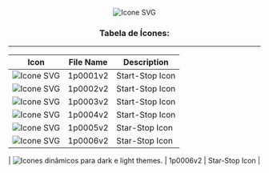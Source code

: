 <div align="center">

  
  ![Icone SVG](https://urbancode.samuellopes.com.br/imgs/example_icon01.svg)
  <h3>Tabela de Ícones:</h3>
  
</div>

******

| Icon  | File Name       | Description |
|-------|-----------------|-------------|
|![Icone SVG](https://urbancode.samuellopes.com.br/icons/1p0001v2.svg)   | 1p0001v2  | Start-Stop Icon      |
|![Icone SVG](https://urbancode.samuellopes.com.br/icons/1p0002v2.svg)   | 1p0002v2  | Start-Stop Icon      |
|![Icone SVG](https://urbancode.samuellopes.com.br/icons/1p0003v2.svg)   | 1p0003v2  | Start-Stop Icon      |
|![Icone SVG](https://urbancode.samuellopes.com.br/icons/1p0004v2.svg)   | 1p0004v2  | Start-Stop Icon      |
|![Icone SVG](https://urbancode.samuellopes.com.br/icons/1p0005v2.svg)   | 1p0005v2  | Star-Stop Icon       |
|![Icone SVG](https://urbancode.samuellopes.com.br/icons/1p0006v2.svg)   | 1p0006v2  | Star-Stop Icon       |


| <picture><source media="(prefers-color-scheme: dark)" srcset="https://urbancode.samuellopes.com.br/icons/1p0006v2.svg"><source media="(prefers-color-scheme: light)" srcset="https://urbancode.samuellopes.com.br/icons/1p0006v2-light.svg"><img alt="Icones dinâmicos para dark e light themes." src="https://urbancode.samuellopes.com.br/icons/1p0006v2-light.svg"></picture> | 1p0006v2  | Star-Stop Icon       |







